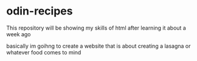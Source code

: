 # odin-recipes

This repository will be showing my skills of html after learning it about a week ago

basically im goihng to create a website that is about creating a lasagna or whatever food comes to mind

